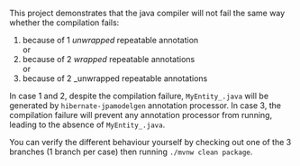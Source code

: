 This project demonstrates that the java compiler will not fail the same way whether the compilation fails: 
1. because of 1 _unwrapped_ repeatable annotation   
or
2. because of 2 _wrapped_ repeatable annotations  
or 
3. because of 2 _unwrapped repeatable annotations

In case 1 and 2, despite the compilation failure, `MyEntity_.java` will be generated by `hibernate-jpamodelgen` annotation processor.
In case 3, the compilation failure will prevent any annotation processor from running, leading to the absence of `MyEntity_.java`.

You can verify the different behaviour yourself by checking out one of the 3 branches (1 branch per case) then running `./mvnw clean package`.

